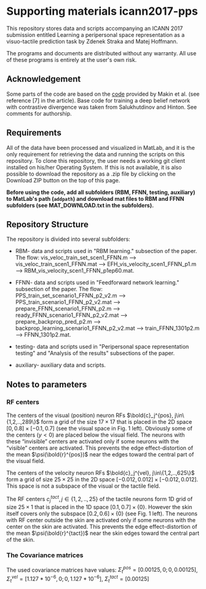 # Supporting materials icann2017-pps

This repository stores data and scripts accompanying an ICANN 2017 submission entitled Learning a peripersonal space representation as a visuo-tactile prediction task by Zdenek Straka and Matej Hoffmann.

The programs and documents are distributed without any warranty.  All use of these programs is entirely at the user's own risk.


## Acknowledgement

Some parts of the code are based on the [code](https://github.com/jgmakin/rbmish) provided by Makin et al. (see reference [7] in the article). Base code for training a deep belief network with contrastive divergence was taken from Salukhutdinov and Hinton. See comments for authorship.


## Requirements

All of the data have been processed and visualized in MatLab, and it is the only requirement for retrieving the data and running the scripts on this repository. To clone this repository, the user needs a working git client installed on his/her Operating System. If this is not available, it is also possible to download the repository as a .zip file by clicking on the Download ZIP button on the top of this page.

**Before using the code, add all subfolders (RBM, FFNN, testing, auxiliary) to MatLab's path (`addpath`) and download mat files to RBM and FFNN subfolders (see MAT_DOWNLOAD.txt in the subfolders).**

## Repository Structure

The repository is divided into several subfolders:
- RBM- data and scripts used in "RBM learning." subsection of the paper. The flow: vis_veloc_train_set_scen1_FFNN.m --> vis_veloc_train_scen1_FFNN.mat --> EFH_vis_velocity_scen1_FFNN_p1.m --> RBM_vis_velocity_scen1_FFNN_p1ep60.mat.

- FFNN- data and scripts used in "Feedforward network learning." subsection of the paper. The flow: PPS_train_set_scenario1_FFNN_p2_v2.m --> PPS_train_scenario1_FFNN_p2_v2.mat --> prepare_FFNN_scenario1_FFNN_p2.m --> ready_FFNN_scenario1_FFNN_p2_v2.mat --> prepare_backprop_pred_p2.m --> backprop_learning_scenario1_FFNN_p2_v2.mat --> train_FFNN_1301p2.m --> FFNN_1301p2.mat.

- testing- data and scripts used in "Peripersonal space representation testing" and "Analysis of the results" subsections of the paper.

- auxiliary- auxiliary data and scripts. 


## Notes to parameters
### RF centers
The centers of the visual (position) neuron RFs $\bold{c}_j^{pos}, j\in\{1,2,..,289\}$ form a grid of the size $17\times17$ that is placed in the 2D space $[0, 0.8]\times[-0.1, 0.7]$ (see the visual space in Fig. 1 left). Obviously some of the centers ($y<0$) are placed below the visual field. The neurons with these “invisible” centers are activated only if some neurons with the “visible” centers are activated. This prevents the edge effect-distortion of the mean $\psi(\bold{r}^{pos})$ near the edges toward the central part of the visual field.

The centers of the velocity neuron RFs $\bold{c}_j^{vel}, j\in\{1,2,..,625\}$ form a grid of size $25\times25$ in the 2D space $[-0.012, 0.012]\times[-0.012, 0.012]$. This space is not a subspace of the visual or the tactile field. 

The RF centers $c_j^{tact}, j\in\{1,2,..,25\}$ of the tactile neurons form 1D grid of size $25\times1$ that is placed in the 1D space $[0.1, 0.7]\times\{0\}$. However the skin itself covers only the subspace $[0.2, 0.6]\times\{0\}$ (see Fig. 1 left). The neurons with RF center outside the skin are activated only if some neurons with the center on the skin are activated. This prevents the edge effect-distortion of the mean $\psi(\bold{r}^{tact})$ near the skin edges toward the central part of the skin.


### The Covariance matrices
The used covariance matrices have values:
$\Sigma_t^{pos}=[0.00125, 0;0, 0.00125]$, $\Sigma_t^{vel}=[1.127*10^{-6}, 0;0, 1.127*10^{-6}]$, $\Sigma_t^{tact}=[0.00125]$
